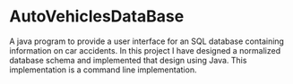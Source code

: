# AutoVehiclesDataBase
A java program to provide a user interface for an SQL database containing information on car accidents. In this project I have designed a normalized database schema and implemented that design using Java. This implementation is a command line implementation.
